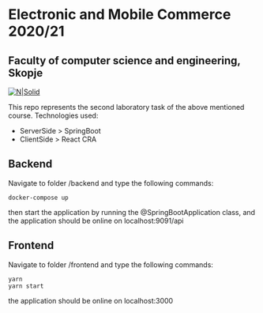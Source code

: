 # Electronic and Mobile Commerce 2020/21
## Faculty of computer science and engineering, Skopje

[![N|Solid](https://finki.ukim.mk/sites/default/files/logo_10.png)](https://nodesource.com/products/nsolid)

This repo represents the second laboratory task of the above mentioned course.
Technologies used:
- ServerSide > SpringBoot
- ClientSide > React CRA

## Backend
Navigate to folder /backend and type the following commands:
```
docker-compose up
```
then start the application by running the @SpringBootApplication class, and the application should be online on localhost:9091/api

## Frontend
Navigate to folder /frontend and type the following commands:
```
yarn
yarn start
```
the application should be online on localhost:3000
